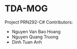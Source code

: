 # TDA-MOG
Project PRN292-C#
Contributors:
+ Nguyen Van Bao Hoang
+ Nguyen Quang Truong
+ Dinh Tuan Anh